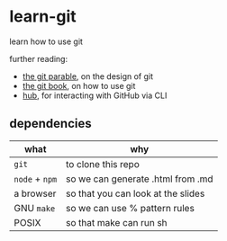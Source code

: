 # learn-git

learn how to use git

further reading:

- [the git parable][parable], on the design of git
- [the git book][book], on how to use git
- [hub][hub], for interacting with GitHub via CLI

[parable]: http://tom.preston-werner.com/2009/05/19/the-git-parable.html
[book]: https://git-scm.com/book/en/v2
[hub]: https://hub.github.com

## dependencies

| what           | why                                |
|----------------|------------------------------------|
| `git`          | to clone this repo                 |
| `node` + `npm` | so we can generate .html from .md  |
| a browser      | so that you can look at the slides |
| GNU `make`     | so we can use % pattern rules      |
| POSIX          | so that make can run sh            |
